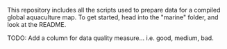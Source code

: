 This repository includes all the scripts used to prepare data for a compiled global aquaculture map. To get started, head into the "marine" folder, and look at the README. 

TODO: Add a column for data quality measure... i.e. good, medium, bad.

